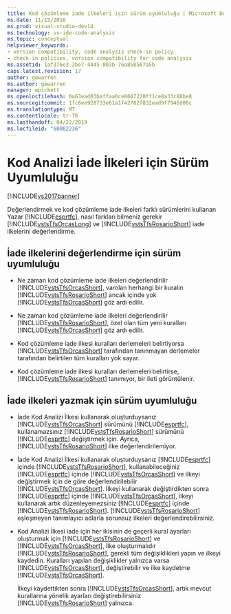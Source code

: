 ```yaml
---
title: Kod çözümleme iade ilkeleri için sürüm uyumluluğu | Microsoft Docs
ms.date: 11/15/2016
ms.prod: visual-studio-dev14
ms.technology: vs-ide-code-analysis
ms.topic: conceptual
helpviewer_keywords:
- version compatibility, code analysis check-in policy
- check-in policies, version compatibility for code analysis
ms.assetid: 1af376e3-3be7-4445-803b-76a858567a5b
caps.latest.revision: 17
author: gewarren
ms.author: gewarren
manager: wpickett
ms.openlocfilehash: 0a63ead03baffaa0ce8047220ff1ce8a33c88be8
ms.sourcegitcommit: 1fc6ee928733e61a1f42782f832ead9f7946d00c
ms.translationtype: MT
ms.contentlocale: tr-TR
ms.lasthandoff: 04/22/2019
ms.locfileid: "60082236"
---
```

# <a name="version-compatibility-for-code-analysis-check-in-policies"></a>Kod Analizi İade İlkeleri için Sürüm Uyumluluğu
[!INCLUDE[vs2017banner](../includes/vs2017banner.md)]

Değerlendirmek ve kod çözümleme iade ilkeleri farklı sürümlerini kullanan Yazar [!INCLUDE[esprtfc](../includes/esprtfc-md.md)], nasıl farkları bilmeniz gerekir [!INCLUDE[vstsTfsOrcasLong](../includes/vststfsorcaslong-md.md)] ve [!INCLUDE[vstsTfsRosarioShort](../includes/vststfsrosarioshort-md.md)] iade ilkelerini değerlendirme.  
  
## <a name="version-compatibility-for-evaluating-check-in-policies"></a>İade ilkelerini değerlendirme için sürüm uyumluluğu  
  
- Ne zaman kod çözümleme iade ilkeleri değerlendirilir [!INCLUDE[vstsTfsOrcasShort](../includes/vststfsorcasshort-md.md)], varolan herhangi bir kuralın [!INCLUDE[vstsTfsRosarioShort](../includes/vststfsrosarioshort-md.md)] ancak içinde yok [!INCLUDE[vstsTfsOrcasShort](../includes/vststfsorcasshort-md.md)] göz ardı edilir.  
  
- Ne zaman kod çözümleme iade ilkeleri değerlendirilir [!INCLUDE[vstsTfsRosarioShort](../includes/vststfsrosarioshort-md.md)], özel olan tüm yeni kuralları [!INCLUDE[vstsTfsOrcasShort](../includes/vststfsorcasshort-md.md)] göz ardı edilir.  
  
- Kod çözümleme iade ilkesi kuralları derlemeleri belirtiyorsa [!INCLUDE[vstsTfsOrcasShort](../includes/vststfsorcasshort-md.md)] tarafından tanınmayan derlemeler tarafından belirtilen tüm kuralları yok sayar.  
  
- Kod çözümleme iade ilkesi kuralları derlemeleri belirtirse, [!INCLUDE[vstsTfsRosarioShort](../includes/vststfsrosarioshort-md.md)] tanımıyor, bir ileti görüntülenir.  
  
## <a name="version-compatibility-for-authoring-check-in-policies"></a>İade ilkeleri yazmak için sürüm uyumluluğu  
  
- İade Kod Analizi İlkesi kullanarak oluşturduysanız [!INCLUDE[vstsTfsOrcasShort](../includes/vststfsorcasshort-md.md)] sürümünü [!INCLUDE[esprtfc](../includes/esprtfc-md.md)], kullanamazsınız [!INCLUDE[vstsTfsRosarioShort](../includes/vststfsrosarioshort-md.md)] sürümünü [!INCLUDE[esprtfc](../includes/esprtfc-md.md)] değiştirmek için. Ayrıca, [!INCLUDE[vstsTfsRosarioShort](../includes/vststfsrosarioshort-md.md)] ilke değerlendirilemiyor.  
  
- İade Kod Analizi İlkesi kullanarak oluşturduysanız [!INCLUDE[esprtfc](../includes/esprtfc-md.md)] içinde [!INCLUDE[vstsTfsRosarioShort](../includes/vststfsrosarioshort-md.md)], kullanabileceğiniz [!INCLUDE[esprtfc](../includes/esprtfc-md.md)] içinde [!INCLUDE[vstsTfsOrcasShort](../includes/vststfsorcasshort-md.md)] ve ilkeyi değiştirmek için de göre değerlendirilebilir [!INCLUDE[vstsTfsOrcasShort](../includes/vststfsorcasshort-md.md)]. İlkeyi kullanarak değiştirdikten sonra [!INCLUDE[esprtfc](../includes/esprtfc-md.md)] içinde [!INCLUDE[vstsTfsOrcasShort](../includes/vststfsorcasshort-md.md)], ilkeyi kullanarak artık düzenleyemezsiniz [!INCLUDE[esprtfc](../includes/esprtfc-md.md)] içinde [!INCLUDE[vstsTfsRosarioShort](../includes/vststfsrosarioshort-md.md)]. [!INCLUDE[vstsTfsRosarioShort](../includes/vststfsrosarioshort-md.md)] eşleşmeyen tanımlayıcı adlarla sorunsuz ilkeleri değerlendirebilirsiniz.  
  
- Kod Analizi İlkesi iade için her ikisinin de geçerli kural ayarları oluşturmak için [!INCLUDE[vstsTfsRosarioShort](../includes/vststfsrosarioshort-md.md)] ve [!INCLUDE[vstsTfsOrcasShort](../includes/vststfsorcasshort-md.md)], ilke oluşturmalıdır [!INCLUDE[vstsTfsRosarioShort](../includes/vststfsrosarioshort-md.md)], gerekli tüm değişiklikleri yapın ve ilkeyi kaydedin. Kuralları yapılan değişiklikler yalnızca varsa [!INCLUDE[vstsTfsOrcasShort](../includes/vststfsorcasshort-md.md)], değiştirebilir ve ilke kaydetme [!INCLUDE[vstsTfsOrcasShort](../includes/vststfsorcasshort-md.md)].  
  
     İlkeyi kaydettikten sonra [!INCLUDE[vstsTfsOrcasShort](../includes/vststfsorcasshort-md.md)], artık mevcut kurallarına yönelik ayarları değiştirebilirsiniz [!INCLUDE[vstsTfsRosarioShort](../includes/vststfsrosarioshort-md.md)] yalnızca.
